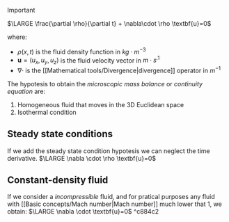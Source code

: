>[!important]
> $\LARGE \frac{\partial \rho}{\partial t} + \nabla\cdot \rho \textbf{u}=0$

where:
- $\rho(x,t)$ is the fluid density function  in $kg \cdot m^{-3}$
- $\textbf{u}=(u_{x},u_{y},u_{z})$ is the fluid velocity vector in $m \cdot s^{.1}$ 
- $\nabla \cdot$ is the [[Mathematical tools/Divergence|divergence]] operator in $m^{-1}$

The hypotesis to obtain the *microscopic mass balance* or *continuity equation* are:
1. Homogeneous fluid that moves in the 3D Euclidean space
2. Isothermal condition

## Steady state conditions
If we add the steady state condition hypotesis we can neglect the time derivative.
$\LARGE \nabla \cdot \rho \textbf{u}=0$
## Constant-density fluid
If we consider a *incompressible* fluid, and for pratical purposes any fluid with [[Basic concepts/Mach number|Mach number]] much lower that 1, we obtain: 
$\LARGE \nabla \cdot \textbf{u}=0$
^c884c2